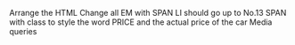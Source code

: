 Arrange the HTML
Change all EM with SPAN
LI should go up to No.13
SPAN with class to style the word PRICE and the actual price of the car
Media queries